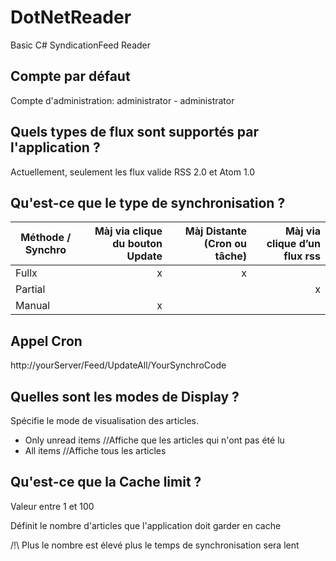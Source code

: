 DotNetReader
============

Basic C# SyndicationFeed Reader

Compte par défaut
-----------------

Compte d'administration: administrator - administrator



Quels types de flux sont supportés par l'application ?
--------------------------------------------------------

Actuellement, seulement les flux valide RSS 2.0 et Atom 1.0


Qu'est-ce que le type de synchronisation ?
-------------------------


| Méthode / Synchro |Màj via clique du bouton Update    | Màj Distante (Cron ou tâche)| Màj  via clique d’un flux rss
| ------------- | -----:| -----:| -----:|
| Fullx         |   x   |   x   |       |
| Partial       |               |       |   x   |
| Manual        |   x   |       |       |

Appel Cron 
-------------------------
http://yourServer/Feed/UpdateAll/YourSynchroCode


Quelles sont les modes de Display ?
----------

Spécifie le mode de visualisation des articles.

* Only unread items //Affiche que les articles qui n'ont pas été lu
* All items //Affiche tous les articles

Qu'est-ce que la Cache limit ?
--------------

Valeur entre 1 et 100


Définit le nombre d'articles que l'application doit garder en cache

/!\ Plus le nombre est élevé plus le temps de synchronisation sera lent


